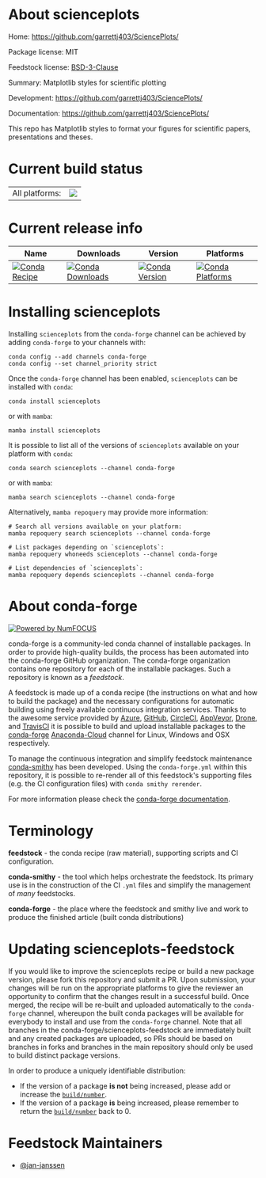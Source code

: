 About scienceplots
==================

Home: https://github.com/garrettj403/SciencePlots/

Package license: MIT

Feedstock license: [BSD-3-Clause](https://github.com/conda-forge/scienceplots-feedstock/blob/main/LICENSE.txt)

Summary: Matplotlib styles for scientific plotting

Development: https://github.com/garrettj403/SciencePlots/

Documentation: https://github.com/garrettj403/SciencePlots/

This repo has Matplotlib styles to format your figures for scientific
papers, presentations and theses.


Current build status
====================


<table><tr><td>All platforms:</td>
    <td>
      <a href="https://dev.azure.com/conda-forge/feedstock-builds/_build/latest?definitionId=14605&branchName=main">
        <img src="https://dev.azure.com/conda-forge/feedstock-builds/_apis/build/status/scienceplots-feedstock?branchName=main">
      </a>
    </td>
  </tr>
</table>

Current release info
====================

| Name | Downloads | Version | Platforms |
| --- | --- | --- | --- |
| [![Conda Recipe](https://img.shields.io/badge/recipe-scienceplots-green.svg)](https://anaconda.org/conda-forge/scienceplots) | [![Conda Downloads](https://img.shields.io/conda/dn/conda-forge/scienceplots.svg)](https://anaconda.org/conda-forge/scienceplots) | [![Conda Version](https://img.shields.io/conda/vn/conda-forge/scienceplots.svg)](https://anaconda.org/conda-forge/scienceplots) | [![Conda Platforms](https://img.shields.io/conda/pn/conda-forge/scienceplots.svg)](https://anaconda.org/conda-forge/scienceplots) |

Installing scienceplots
=======================

Installing `scienceplots` from the `conda-forge` channel can be achieved by adding `conda-forge` to your channels with:

```
conda config --add channels conda-forge
conda config --set channel_priority strict
```

Once the `conda-forge` channel has been enabled, `scienceplots` can be installed with `conda`:

```
conda install scienceplots
```

or with `mamba`:

```
mamba install scienceplots
```

It is possible to list all of the versions of `scienceplots` available on your platform with `conda`:

```
conda search scienceplots --channel conda-forge
```

or with `mamba`:

```
mamba search scienceplots --channel conda-forge
```

Alternatively, `mamba repoquery` may provide more information:

```
# Search all versions available on your platform:
mamba repoquery search scienceplots --channel conda-forge

# List packages depending on `scienceplots`:
mamba repoquery whoneeds scienceplots --channel conda-forge

# List dependencies of `scienceplots`:
mamba repoquery depends scienceplots --channel conda-forge
```


About conda-forge
=================

[![Powered by
NumFOCUS](https://img.shields.io/badge/powered%20by-NumFOCUS-orange.svg?style=flat&colorA=E1523D&colorB=007D8A)](https://numfocus.org)

conda-forge is a community-led conda channel of installable packages.
In order to provide high-quality builds, the process has been automated into the
conda-forge GitHub organization. The conda-forge organization contains one repository
for each of the installable packages. Such a repository is known as a *feedstock*.

A feedstock is made up of a conda recipe (the instructions on what and how to build
the package) and the necessary configurations for automatic building using freely
available continuous integration services. Thanks to the awesome service provided by
[Azure](https://azure.microsoft.com/en-us/services/devops/), [GitHub](https://github.com/),
[CircleCI](https://circleci.com/), [AppVeyor](https://www.appveyor.com/),
[Drone](https://cloud.drone.io/welcome), and [TravisCI](https://travis-ci.com/)
it is possible to build and upload installable packages to the
[conda-forge](https://anaconda.org/conda-forge) [Anaconda-Cloud](https://anaconda.org/)
channel for Linux, Windows and OSX respectively.

To manage the continuous integration and simplify feedstock maintenance
[conda-smithy](https://github.com/conda-forge/conda-smithy) has been developed.
Using the ``conda-forge.yml`` within this repository, it is possible to re-render all of
this feedstock's supporting files (e.g. the CI configuration files) with ``conda smithy rerender``.

For more information please check the [conda-forge documentation](https://conda-forge.org/docs/).

Terminology
===========

**feedstock** - the conda recipe (raw material), supporting scripts and CI configuration.

**conda-smithy** - the tool which helps orchestrate the feedstock.
                   Its primary use is in the construction of the CI ``.yml`` files
                   and simplify the management of *many* feedstocks.

**conda-forge** - the place where the feedstock and smithy live and work to
                  produce the finished article (built conda distributions)


Updating scienceplots-feedstock
===============================

If you would like to improve the scienceplots recipe or build a new
package version, please fork this repository and submit a PR. Upon submission,
your changes will be run on the appropriate platforms to give the reviewer an
opportunity to confirm that the changes result in a successful build. Once
merged, the recipe will be re-built and uploaded automatically to the
`conda-forge` channel, whereupon the built conda packages will be available for
everybody to install and use from the `conda-forge` channel.
Note that all branches in the conda-forge/scienceplots-feedstock are
immediately built and any created packages are uploaded, so PRs should be based
on branches in forks and branches in the main repository should only be used to
build distinct package versions.

In order to produce a uniquely identifiable distribution:
 * If the version of a package **is not** being increased, please add or increase
   the [``build/number``](https://docs.conda.io/projects/conda-build/en/latest/resources/define-metadata.html#build-number-and-string).
 * If the version of a package **is** being increased, please remember to return
   the [``build/number``](https://docs.conda.io/projects/conda-build/en/latest/resources/define-metadata.html#build-number-and-string)
   back to 0.

Feedstock Maintainers
=====================

* [@jan-janssen](https://github.com/jan-janssen/)

